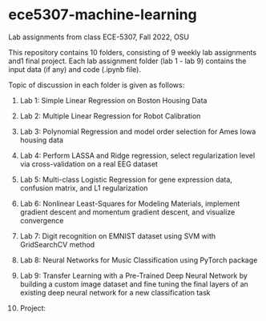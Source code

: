 # ece5307-machine-learning
Lab assignments from class ECE-5307, Fall 2022, OSU

This repository contains 10 folders, consisting of 9 weekly lab assignments and1 final project. Each lab assignment folder (lab 1 - lab 9) contains the input data (if any) and code (.ipynb file).

Topic of discussion in each folder is given as follows:

1. Lab 1: Simple Linear Regression on Boston Housing Data

2. Lab 2: Multiple Linear Regression for Robot Calibration

3. Lab 3: Polynomial Regression and model order selection for Ames Iowa housing data

4. Lab 4: Perform LASSA and Ridge regression, select regularization level via cross-validation on a real EEG dataset

5. Lab 5: Multi-class Logistic Regression for gene expression data, confusion matrix, and L1 regularization

6. Lab 6: Nonlinear Least-Squares for Modeling Materials, implement gradient descent and momentum gradient descent, and visualize convergence

7. Lab 7: Digit recognition on EMNIST dataset using SVM with GridSearchCV method

8. Lab 8: Neural Networks for Music Classification using PyTorch package

9. Lab 9: Transfer Learning with a Pre-Trained Deep Neural Network by building a custom image dataset and fine tuning the final layers of an existing deep neural network for a new classification task

10. Project:
